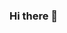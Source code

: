 ### Hi there 👋
<!DOCTYPE html>
<html>
    <head>
        <title>Project: Recipe book</title>
        <meta charset="utf-8">
        <style>
        
    #hamburger-title {color: rgb(42, 0, 179);}
    #hamburger-ingredeints {color: rgb(70, 153, 136);}
    #webpage-title {color: rgb(5, 5, 5);}
    #tableofcontents {color:rgb(97, 11, 194);}
    #stepsformyhamburger {color:rgb(0, 139, 245);}
    .hamburgersteps {color: rgb(245, 10, 143);}
    .hamburgerextra {color: rgb(5, 242, 9);}
    #mac-and-cheesetitle {color: rgb(0, 102, 255);}
    #macandcheeseingredients {color: rgb(209, 12, 68);}
    #macandcheesesteps {color: rgb(102, 23, 128);}
    #stepsformac {color: rgb(247, 10, 247);}
    #ingredientsformac {color: rgb(255, 25, 255);}
    #timeformac {color: rgb(247, 3, 23);}
    #servingmac {color: rgb(173, 34, 242);}
    #serves {color: rgb(230, 0, 230);}
    #taco-title {color: rgb(250, 54, 5);}
    #tacoingredients {color: rgb(12, 136, 245);}
    #listofingredients {color: rgb(111, 3, 252);}
    #steps-for-taco {color: rgb(111, 3, 252);}
    #tacosteps {color: rgb(250, 54, 5);}
    #servingsizefortaco {color: rgb(245, 10, 143);}
    #timefortaco {color: rgb(42, 0, 179);}
        </style>
    </head>
    <body>
       
        <h1 id="webpage-title">Kimberly's Recipe Book</h1>
        
        <h2 id="tableofcontents">Contents:</h2>
        
        <ol>
            <li><a href="#hamburger-title">Hamburger Recipe</a></li>
            <li><a href="#mac-and-cheesetitle">Mac-And-Cheese Recipe</a> </li>
            <li><a href="#taco-title">Taco Recipe</a></li>
        </ol>
        
        <h2 id="hamburger-title"> Hamburger</h2>
        
        <ul>
        <li id= "hamburger-ingredeints">Ingredients:<br>
            <ul>
                <li> 2 lbs Ground Beef </li>
                <li> 1/4 cup of Water </li>
                <li> Hamburger Buns </li>
                <li> 1 packet of dry Lipton Onion Soup Mix </li>
            </ul>
            <li id="stepsformyhamburger"> Steps:</li>
            <ol>
                <li class="hamburgersteps"> In a large bowl, mix the ground beef, onion soup mix, and water together.</li>
                <li class="hamburgersteps"> Make the beef into paties, this should make eight patties.</li>
                <li class="hamburgersteps">Place on the grill/ stovetop in a skillet of about medium heat.</li>
                <li class="hamburgersteps">Next cook on both sides for about 10 minutes each or well done, or until your preference at least 165 degrees.</li>
                <li class="hamburgersteps">Serve with your favorite toppings.</li>
            </ol>
            <li class= "hamburgerextra">Time: 10 minutes  </li>
            <li class="hamburgerextra">Serves: 8 burgers </li>
        </ul>
        <h2 id="mac-and-cheesetitle">Mac-and-Cheese</h2>
        <ul>
            <li id= "ingredientsformac"> Ingredients</li>
            <ul id="macandcheeseingredients"> 
            <li> One 8 ounce box of elbow macaroni</li>
                <li> 1/4 cup of butter </li>
                <li> 1/4 cup of all purpose butter </li>
                <li> 1/2 teaspoon of salt </li>
                <li> Ground black pepper for taste</li>
                <li> 2 cups of milk</li>
                <li> 2 cups of shredded Cheedar cheese</li>
            </ul>
            <li id="stepsformac">Steps</li>
            <ol id="macandcheesesteps"> 
                <li> Bring a large pot of water to a boil. Cook elbow macaroni in the boling water,stirring occasionally until the noodles are cook throughly. This normally takes 8 minutes. Then you'll want to drain them. </li>
                <li> Melt butter in a saucepan at medium heat; stir flour, salt, and pepper in until it's smooth. Slowly milk and butter-flour while continously stirring until mixture is smooth and bubbling. Add the cheese to the mixture and stir until its melted. This step takes about 12 to 14 minutes. </li>
                <li> Then you want to mix the pasta elbows into the cheese until the macaroni is fully covered. 
            </ol>
        <li id= "timeformac"> Time: 30 minutes
        <li id= "servingmac"> Serves: 4 people   
        </ul>
        <h2 id="taco-title">Taco</h2>
        <ul>
            <li id="tacoingredients">Ingredients:</li>
            <ol id="listofingredients">
                <li> 1 pound of lean </li>
                <li> 1 cup of Old El Paso 'n Chunky Salsa </li>
                <li> 10 Ole El Paso taco shells </li>
                <li> 1/2 head of lettuce shredded </li>
                <li> 1 medium tomato (chopped 3/4 cup) </li>
                <li> 1 cup of shredded Cheddar Cheese ( 4ounces) </li>
            </ol>
            <li id= "steps-for-taco">Steps: </li>
            <ol id="tacosteps">
                <li> Cook beef in 10-inch skillet over medium heat 8 to 10, stirring occassionally, until brown; drain. </li>
                <li> Stir salsa into beef. Heat to boiling, stirring constantly; reduce heat to medium-low. Cook 5 minutes, stirring occasionally. Pour beef mixture into large serving bowl. </li>
                <li>Heat taco shells as directed on package. Serve taco shells with beef mixture, lettuce, tomato and cheese.</li>
            </ol>
            <li id="servingsizefortaco">Serving: 10 tacos </li>
            <li id= "timefortaco"> Time: 30 min </li>
        </ul>
        
        
        
    <p id="sources"><em>Source: <a href="https://www.mommyhatescooking.com/onion-soup-mix-burgers">The Hamburger Recipe</a></em></p><em><a href="https://www.allrecipes.com/recipe/238691/simple-macaroni-and-cheese/"> The Mac and Cheese Recipe</a></em> <br><em><a href="https://www.bettycrocker.com/recipes/easy-beef-tacos/426c261d-b2eb-4e22-9cba-0066f3335591">The Taco Recipe</a></em>
    
    </body>
</html>
